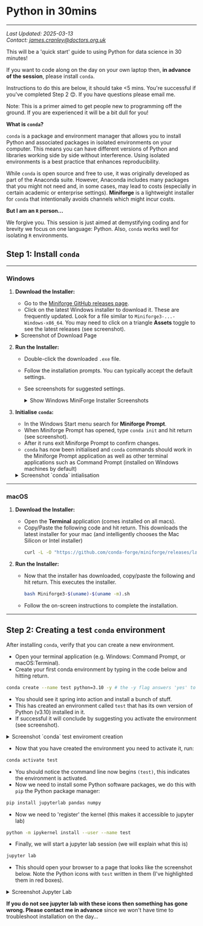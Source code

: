 # Python in 30mins
---

*Last Updated: 2025-03-13*  
*Contact: [james.cranley@doctors.org.uk](mailto:james.cranley@doctors.org.uk)*

This will be a 'quick start' guide to using Python for data science in 30 minutes!

If you want to code along on the day on your own laptop then, **in advance of the session**, please install `conda`.

Instructions to do this are below, it should take <5 mins. You're successful if you've completed Step 2 😊. If you have questions please email me.

Note: This is a primer aimed to get people new to programming off the ground. If you are experienced it will be a bit dull for you!

**What is `conda`?**

`conda` is a package and environment manager that allows you to install Python and associated packages in isolated environments on your computer. This means you can have different versions of Python and libraries working side by side without interference. Using isolated environments is a best practice that enhances reproducibility.

While `conda` is open source and free to use, it was originally developed as part of the Anaconda suite. However, Anaconda includes many packages that you might not need and, in some cases, may lead to costs (especially in certain academic or enterprise settings). **Miniforge** is a lightweight installer for `conda` that intentionally avoids channels which might incur costs.

**But I am an `R` person...**

We forgive you. This session is just aimed at demystifying coding and for brevity we focus on one language: Python. Also, `conda` works well for isolating `R` environments.


## Step 1: Install `conda`
---

### Windows

1. **Download the Installer:**
   - Go to the [Miniforge GitHub releases page](https://github.com/conda-forge/miniforge/releases).
   - Click on the latest Windows installer to download it. These are frequently updated. Look for a file similar to `Miniforge3-...-Windows-x86_64`. You may need to click on a triangle **Assets** toggle to see the latest releases (see screenshot).

   <details>
     <summary>Screenshot of Download Page</summary>
     <img src="./screenshots/win_releases.png" alt="MiniForge Releases as of 2025-03-13">
   </details>

2. **Run the Installer:**
   - Double-click the downloaded `.exe` file.
   - Follow the installation prompts. You can typically accept the default settings.
   - See screenshots for suggested settings.
  
     <details>
       <summary>Show Windows MiniForge Installer Screenshots</summary>
       <img src="./screenshots/win_install_1.png" alt="Installer Step 1">
       <br>
       <img src="./screenshots/win_install_2.png" alt="Installer Step 2">
       <br>
       <img src="./screenshots/win_install_3.png" alt="Installer Step 3">
     </details>

3. **Initialise `conda`:**
   - In the Windows Start menu search for **Miniforge Prompt**.
   - When Miniforge Prompt has opened, type `conda init` and hit return (see screenshot).
   - After it runs exit Miniforge Prompt to confirm changes.
   - `conda` has now been initialised and `conda` commands should work in the Miniforge Prompt application as well as other terminal applications such as Command Prompt (installed on Windows machines by default)

   <details>
     <summary>Screenshot `conda` intialisation</summary>
     <img src="./screenshots/win_conda_init.png" alt="Running conda init">
   </details>

---

### macOS

1. **Download the Installer:**
   - Open the **Terminal** application (comes installed on all macs).
   - Copy/Paste the following code and hit return. This downloads the latest installer for your mac (and intelligently chooses the Mac Silicon or Intel installer)
     ```bash
     curl -L -O "https://github.com/conda-forge/miniforge/releases/latest/download/Miniforge3-$(uname)-$(uname -m).sh"
     ```

2. **Run the Installer:**
   - Now that the installer has downloaded, copy/paste the following and hit return. This executes the installer.
     ```bash
     bash Miniforge3-$(uname)-$(uname -m).sh
     ```
   - Follow the on-screen instructions to complete the installation.

---

## Step 2: Creating a test `conda` environment

After installing `conda`, verify that you can create a new environment. 

 - Open your terminal application (e.g. Windows: Command Prompt, or macOS:Terminal).
 - Create your first conda environment by typing in the code below and hitting return.
 
 ```bash
 conda create --name test python=3.10 -y # the -y flag answers 'yes' to questions during environment creation 
 ```
 
 - You should see it spring into action and install a bunch of stuff.
 - This has created an environment called `test` that has its own version of Python (v3.10) installed in it.
 - If successful it will conclude by suggesting you activate the environment (see screenshot).
 
 <details>
  <summary>Screenshot `conda` test enviroment creation</summary>
  <img src="./screenshots/win_conda_env_created.png" alt="Successful env creation">
 </details>
 
 - Now that you have created the environment you need to activate it, run:
 
 ```bash
 conda activate test
 ```
 
 - You should notice the command line now begins `(test)`, this indicates the environment is activated.
 - Now we need to install some Python software packages, we do this with `pip` the Python package manager:
 
 ```bash
 pip install jupyterlab pandas numpy
 ```
 
 - Now we need to 'register' the kernel (this makes it accessible to jupyter lab)
 
 ```bash
 python -m ipykernel install --user --name test
 ```
 
 - Finally, we will start a jupyter lab session (we will explain what this is)
 
 ```bash
 jupyter lab
 ```
 
 - This should open your browser to a page that looks like the screenshot below. Note the Python icons with `test` written in them (I've highlighted them in red boxes).
 
 <details>
  <summary>Screenshot Jupyter Lab</summary>
  <img src="./screenshots/win_jupyterlab.png" alt="WHat Jupyter Lab should look like if it works.">
 </details>
 
 **If you do not see jupyter lab with these icons then something has gone wrong. Please contact me in advance** since we won't have time to troubleshoot installation on the day...
